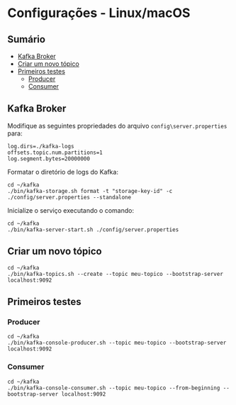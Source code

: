 # Configurações - Linux/macOS

## Sumário

- [Kafka Broker](#kafka-broker)
- [Criar um novo tópico](#criar-um-novo-tópico)
- [Primeiros testes](#primeiros-testes)
  - [Producer](#producer)
  - [Consumer](#consumer)

## Kafka Broker

Modifique as seguintes propriedades do arquivo `config\server.properties` para:
```
log.dirs=./kafka-logs
offsets.topic.num.partitions=1
log.segment.bytes=20000000
```

Formatar o diretório de logs do Kafka:
```
cd ~/kafka
./bin/kafka-storage.sh format -t "storage-key-id" -c ./config/server.properties --standalone
```

Inicialize o serviço executando o comando:
```
cd ~/kafka
./bin/kafka-server-start.sh ./config/server.properties
```

## Criar um novo tópico

```
cd ~/kafka
./bin/kafka-topics.sh --create --topic meu-topico --bootstrap-server localhost:9092
```

## Primeiros testes

### Producer

```
cd ~/kafka
./bin/kafka-console-producer.sh --topic meu-topico --bootstrap-server localhost:9092
```

### Consumer

```
cd ~/kafka
./bin/kafka-console-consumer.sh --topic meu-topico --from-beginning --bootstrap-server localhost:9092
```

